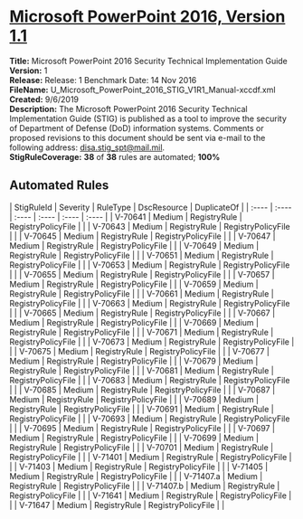 # [Microsoft PowerPoint 2016, Version 1.1](https://github.com/Microsoft/PowerStig/wiki/Office-PowerPoint2016-1.1)

**Title:** Microsoft PowerPoint 2016 Security Technical Implementation Guide  
**Version:** 1  
**Release:** Release: 1 Benchmark Date: 14 Nov 2016  
**FileName:** U_Microsoft_PowerPoint_2016_STIG_V1R1_Manual-xccdf.xml  
**Created:** 9/6/2019  
**Description:** The Microsoft PowerPoint 2016 Security Technical Implementation Guide (STIG) is published as a tool to improve the security of Department of Defense (DoD) information systems.  Comments or proposed revisions to this document should be sent via e-mail to the following address: disa.stig_spt@mail.mil.  
**StigRuleCoverage:** **38** of **38** rules are automated; **100%**  

## Automated Rules

| StigRuleId | Severity | RuleType | DscResource | DuplicateOf |
| :---- | :---- | :---- | :---- | :---- | :---- |
| V-70641 | Medium | RegistryRule | RegistryPolicyFile |  |
| V-70643 | Medium | RegistryRule | RegistryPolicyFile |  |
| V-70645 | Medium | RegistryRule | RegistryPolicyFile |  |
| V-70647 | Medium | RegistryRule | RegistryPolicyFile |  |
| V-70649 | Medium | RegistryRule | RegistryPolicyFile |  |
| V-70651 | Medium | RegistryRule | RegistryPolicyFile |  |
| V-70653 | Medium | RegistryRule | RegistryPolicyFile |  |
| V-70655 | Medium | RegistryRule | RegistryPolicyFile |  |
| V-70657 | Medium | RegistryRule | RegistryPolicyFile |  |
| V-70659 | Medium | RegistryRule | RegistryPolicyFile |  |
| V-70661 | Medium | RegistryRule | RegistryPolicyFile |  |
| V-70663 | Medium | RegistryRule | RegistryPolicyFile |  |
| V-70665 | Medium | RegistryRule | RegistryPolicyFile |  |
| V-70667 | Medium | RegistryRule | RegistryPolicyFile |  |
| V-70669 | Medium | RegistryRule | RegistryPolicyFile |  |
| V-70671 | Medium | RegistryRule | RegistryPolicyFile |  |
| V-70673 | Medium | RegistryRule | RegistryPolicyFile |  |
| V-70675 | Medium | RegistryRule | RegistryPolicyFile |  |
| V-70677 | Medium | RegistryRule | RegistryPolicyFile |  |
| V-70679 | Medium | RegistryRule | RegistryPolicyFile |  |
| V-70681 | Medium | RegistryRule | RegistryPolicyFile |  |
| V-70683 | Medium | RegistryRule | RegistryPolicyFile |  |
| V-70685 | Medium | RegistryRule | RegistryPolicyFile |  |
| V-70687 | Medium | RegistryRule | RegistryPolicyFile |  |
| V-70689 | Medium | RegistryRule | RegistryPolicyFile |  |
| V-70691 | Medium | RegistryRule | RegistryPolicyFile |  |
| V-70693 | Medium | RegistryRule | RegistryPolicyFile |  |
| V-70695 | Medium | RegistryRule | RegistryPolicyFile |  |
| V-70697 | Medium | RegistryRule | RegistryPolicyFile |  |
| V-70699 | Medium | RegistryRule | RegistryPolicyFile |  |
| V-70701 | Medium | RegistryRule | RegistryPolicyFile |  |
| V-71401 | Medium | RegistryRule | RegistryPolicyFile |  |
| V-71403 | Medium | RegistryRule | RegistryPolicyFile |  |
| V-71405 | Medium | RegistryRule | RegistryPolicyFile |  |
| V-71407.a | Medium | RegistryRule | RegistryPolicyFile |  |
| V-71407.b | Medium | RegistryRule | RegistryPolicyFile |  |
| V-71641 | Medium | RegistryRule | RegistryPolicyFile |  |
| V-71647 | Medium | RegistryRule | RegistryPolicyFile |  |
